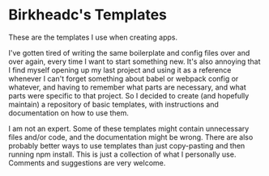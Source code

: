 # Birkheadc's Templates

These are the templates I use when creating apps.

I've gotten tired of writing the same boilerplate and config files over and over again, every time I want to start something new. It's also annoying that I find myself opening up my last project and using it as a reference whenever I can't forget something about babel or webpack config or whatever, and having to remember what parts are necessary, and what parts were specific to that project. So I decided to create (and hopefully maintain) a repository of basic templates, with instructions and documentation on how to use them.

I am not an expert. Some of these templates might contain unnecessary files and/or code, and the documentation might be wrong. There are also probably better ways to use templates than just copy-pasting and then running npm install. This is just a collection of what I personally use. Comments and suggestions are very welcome.